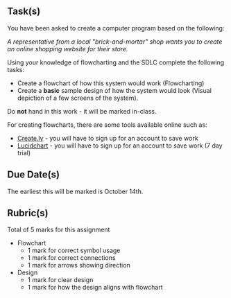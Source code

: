 Task(s)
-------
You have been asked to create a computer program based on the following:

_A representative from a local "brick-and-mortar" shop wants you to create an online shopping website for their store._

Using your knowledge of flowcharting and the SDLC complete the following tasks:
* Create a flowchart of how this system would work (Flowcharting)
* Create a **basic** sample design of how the system would look (Visual depiction of a few screens of the system).

Do **not** hand in this work - it will be marked in-class.

For creating flowcharts, there are some tools available online such as:
* [Create.ly](http://creately.com/tour) - you will have to sign up for an account to save work
* [Lucidchart](https://www.lucidchart.com/) - you will have to sign up for an account to save work (7 day trial)

Due Date(s)
-----------
The earliest this will be marked is October 14th.


Rubric(s)
---------
Total of 5 marks for this assignment

- Flowchart
  - 1 mark for correct symbol usage
  - 1 mark for correct connections
  - 1 mark for arrows showing direction
- Design
  - 1 mark for clear design
  - 1 mark for how the design aligns with flowchart
